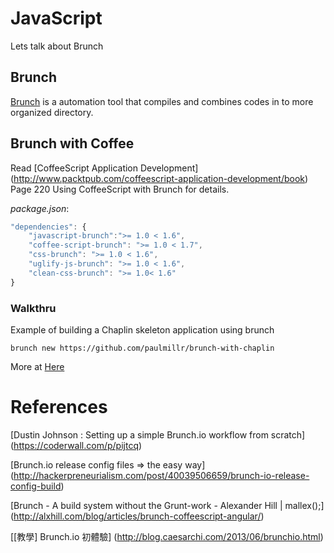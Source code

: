# JavaScript

Lets talk about Brunch

## Brunch

[Brunch](http://brunch.io) is a automation tool that compiles and combines
 codes in to more organized directory.

## Brunch with Coffee

Read [CoffeeScript Application Development]
(http://www.packtpub.com/coffeescript-application-development/book) Page 220
Using CoffeeScript with Brunch for details.

*package.json*:

``` javascript
"dependencies": {
    "javascript-brunch":">= 1.0 < 1.6",
    "coffee-script-brunch": ">= 1.0 < 1.7",
    "css-brunch": ">= 1.0 < 1.6",
    "uglify-js-brunch": ">= 1.0 < 1.6",
    "clean-css-brunch": ">= 1.0< 1.6"
}
```

### Walkthru

Example of building a Chaplin skeleton application using brunch

`brunch new https://github.com/paulmillr/brunch-with-chaplin`

More at [Here](https://github.com/paulmillr/brunch-with-chaplin)


# References

[Dustin Johnson : Setting up a simple Brunch.io workflow from scratch]
(https://coderwall.com/p/pijtcq)

[Brunch.io release config files => the easy way]
(http://hackerpreneurialism.com/post/40039506659/brunch-io-release-config-build)

[Brunch - A build system without the Grunt-work - Alexander Hill | mallex();]
(http://alxhill.com/blog/articles/brunch-coffeescript-angular/)

[[教學] Brunch.io 初體驗]
(http://blog.caesarchi.com/2013/06/brunchio.html)
